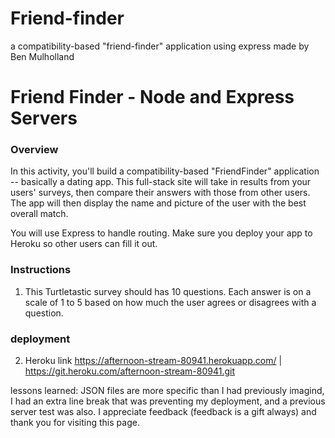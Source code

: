 # Friend-finder
a compatibility-based "friend-finder" application using express
made by Ben Mulholland

# Friend Finder - Node and Express Servers

### Overview

In this activity, you'll build a compatibility-based "FriendFinder" application -- basically a dating app. This full-stack site will take in results from your users' surveys, then compare their answers with those from other users. The app will then display the name and picture of the user with the best overall match.

You will use Express to handle routing. Make sure you deploy your app to Heroku so other users can fill it out.




### Instructions

1. This Turtletastic survey should has 10 questions. Each answer is on a scale of 1 to 5 based on how much the user agrees or disagrees with a question.


### deployment 
2.  Heroku link 
https://afternoon-stream-80941.herokuapp.com/ | https://git.heroku.com/afternoon-stream-80941.git


lessons learned: JSON files are more specific than I had previously imagind, I had an extra line break that was preventing my deployment, and a previous server test was also.  I appreciate feedback (feedback is a gift always) and thank you for visiting this page.